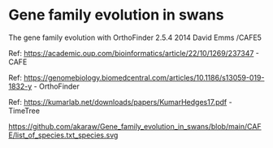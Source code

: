 # Gene family evolution in swans
The gene family evolution with OrthoFinder 2.5.4 2014 David Emms /CAFE5

Ref: https://academic.oup.com/bioinformatics/article/22/10/1269/237347 - CAFE

Ref: https://genomebiology.biomedcentral.com/articles/10.1186/s13059-019-1832-y - OrthoFinder

Ref: https://kumarlab.net/downloads/papers/KumarHedges17.pdf - TimeTree

https://github.com/akaraw/Gene_family_evolution_in_swans/blob/main/CAFE/list_of_species.txt_species.svg
